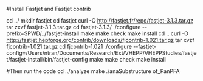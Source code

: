 #Install Fastjet and Fastjet contrib

cd ../
mkdir fastjet
cd fastjet
curl -O http://fastjet.fr/repo/fastjet-3.1.3.tar.gz 
tar zxvf fastjet-3.1.3.tar.gz
cd fastjet-3.1.3/
./configure --prefix=$PWD/../fastjet-install
make 
make check
make install
cd ..
curl -O http://fastjet.hepforge.org/contrib/downloads/fjcontrib-1.021.tar.gz
tar xvzf fjcontrib-1.021.tar.gz
cd fjcontrib-1.021
./configure --fastjet-config=/Users/ntran/Documents/Research/Ext/VHEPP/VHEPPStudies/fastjet/fastjet-install/bin/fastjet-config
make 
make check
make install

#Then run the code
cd ../analyze
make
./anaSubstructure of_PanPFA